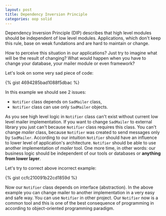```yaml
---
layout: post
title: Dependency Inversion Principle
categories: oop solid
---
```


Dependency Inversion Principle (DIP) describes that high level modules should be independent of low level modules. Applications, which don't keep this rule, base on weak fundations and are hard to maintain or change.

How to perceive this situation in our applications? Just try to imagine what will be the result of changing? What would happen when you have to change your database, your mailer module or even framework?

Let's look on some very sad piece of code:

{% gist 4694285bad1088f5dbac %}

In this example we should see 2 issues:

- `Notifier` class depends on `SadMailer` class,
- `Notifier` class can use only `SadMailer` objects.

As you see high level logic in `Notifier` class can't exist without current low level mailer implementation. If you want to change `SadMailer` to external library you just can't because `Notifier` class requires this class. You can't change *mailer* class, because `Notifier` was created to send messages only by `SadMailer`. According to our intuition `Notifier` should have an influence to lower level of application's architecture. `Notifier` should be able to use another implementation of *mailer* tool. One more time, in other words: our business logic should be independent of our tools or databases or **anything from lower layer**.

Let's try to correct above incorrect example:

{% gist ccfc210091b22cd1859d %}

Now our `Notifier` class depends on interface (abstraction). In the above example you can change mailer to another implementation in a very easy and safe way. You can use `Notifier` in other project. Our `Notifier` now is a common tool and this is one of the best consequence of programming in according to object-oriented programming paradigm.



